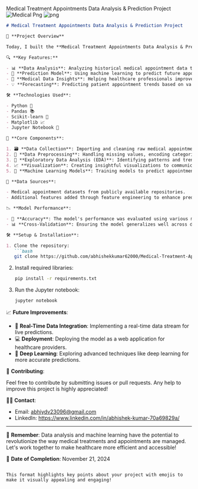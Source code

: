 Medical Treatment Appointments Data Analysis & Prediction Project
![Medical Png](https://github.com/user-attachments/assets/ff266c55-b9b0-43d7-b99b-c881f44cf39d)
![png](https://github.com/user-attachments/assets/1071d734-405a-4fbe-9ece-6d42998c8806)

```markdown
# Medical Treatment Appointments Data Analysis & Prediction Project

🚀 **Project Overview**

Today, I built the **Medical Treatment Appointments Data Analysis & Prediction Project**. This project aims to leverage data analysis and machine learning techniques to predict appointment trends and optimize medical treatments scheduling.

🔍 **Key Features:**

- 📊 **Data Analysis**: Analyzing historical medical appointment data to uncover insights.
- 🤖 **Prediction Model**: Using machine learning to predict future appointments and treatment needs.
- 🏥 **Medical Data Insights**: Helping healthcare professionals improve appointment management and patient care.
- 💡 **Forecasting**: Predicting patient appointment trends based on various factors.

🛠️ **Technologies Used**:

- Python 🐍
- Pandas 📚
- Scikit-learn 🧠
- Matplotlib 📈
- Jupyter Notebook 📓

🔑 **Core Components**:

1. 🗃️ **Data Collection**: Importing and cleaning raw medical appointment data.
2. 🔄 **Data Preprocessing**: Handling missing values, encoding categorical data, and feature scaling.
3. 🧪 **Exploratory Data Analysis (EDA)**: Identifying patterns and trends in patient appointment data.
4. 📈 **Visualization**: Creating insightful visualizations to communicate findings.
5. 🔮 **Machine Learning Models**: Training models to predict appointment no-shows, delays, and patient needs.

💾 **Data Sources**:

- Medical appointment datasets from publicly available repositories.
- Additional features added through feature engineering to enhance prediction accuracy.

📉 **Model Performance**:

- 🚀 **Accuracy**: The model's performance was evaluated using various metrics such as accuracy, precision, recall, and F1-score.
- 📊 **Cross-Validation**: Ensuring the model generalizes well across different data subsets.

🛠️ **Setup & Installation**:

1. Clone the repository:
   ```bash
   git clone https://github.com/abhishekkumar62000/Medical-Treatment-Appointments-Data-Analysis-Prediction-Project.git
   ```
2. Install required libraries:
   ```bash
   pip install -r requirements.txt
   ```
3. Run the Jupyter notebook:
   ```bash
   jupyter notebook
   ```

📈 **Future Improvements**:

- 🔄 **Real-Time Data Integration**: Implementing a real-time data stream for live predictions.
- 💻 **Deployment**: Deploying the model as a web application for healthcare providers.
- 🧩 **Deep Learning**: Exploring advanced techniques like deep learning for more accurate predictions.

🌱 **Contributing**:

Feel free to contribute by submitting issues or pull requests. Any help to improve this project is highly appreciated!

👨‍💻 **Contact**:

- Email: abhiydv23096@gmail.com
- LinkedIn: https://www.linkedin.com/in/abhishek-kumar-70a69829a/

---

🔑 **Remember**: Data analysis and machine learning have the potential to revolutionize the way medical treatments and appointments are managed. Let's work together to make healthcare more efficient and accessible!

📅 **Date of Completion**: November 21, 2024
```

This format highlights key points about your project with emojis to make it visually appealing and engaging!
